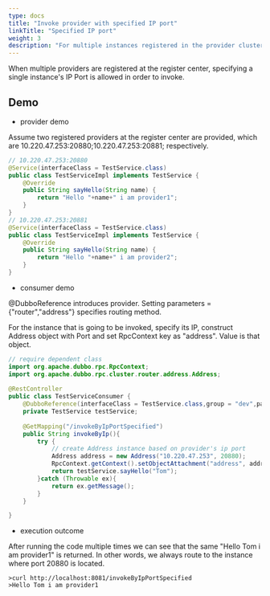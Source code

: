 ```yaml
---
type: docs
title: "Invoke provider with specified IP port"
linkTitle: "Specified IP port"
weight: 3
description: "For multiple instances registered in the provider cluster, specify Ip:Port to invoke."
---
```


When multiple providers are registered at the register center, specifying a single instance's IP Port is allowed in order to invoke.

## Demo

- provider demo

Assume two registered providers at the register center are provided, which are 10.220.47.253:20880;10.220.47.253:20881; respectively.  

```java
// 10.220.47.253:20880
@Service(interfaceClass = TestService.class)
public class TestServiceImpl implements TestService {
    @Override
    public String sayHello(String name) {
        return "Hello "+name+" i am provider1";
    }
}
// 10.220.47.253:20881
@Service(interfaceClass = TestService.class)
public class TestServiceImpl implements TestService {
    @Override
    public String sayHello(String name) {
        return "Hello "+name+" i am provider2";
    }
}
```

- consumer demo

@DubboReference introduces provider. Setting parameters = {"router","address"} specifies routing method.

For the instance that is going to be invoked, specify its IP, construct Address object with Port and set RpcContext key as "address". Value is that object.

```java
// require dependent class
import org.apache.dubbo.rpc.RpcContext;
import org.apache.dubbo.rpc.cluster.router.address.Address;
    
@RestController
public class TestServiceConsumer {
    @DubboReference(interfaceClass = TestService.class,group = "dev",parameters = {"router","address"})
    private TestService testService;
   
    @GetMapping("/invokeByIpPortSpecified")
    public String invokeByIp(){
        try {
            // create Address instance based on provider's ip port
            Address address = new Address("10.220.47.253", 20880);
            RpcContext.getContext().setObjectAttachment("address", address);
            return testService.sayHello("Tom");
        }catch (Throwable ex){
            return ex.getMessage();
        }
    }

}
```

- execution outcome

After running the code multiple times we can see that the same "Hello Tom i am provider1" is returned. In other words, we always route to the instance where port 20880 is located. 

```
>curl http://localhost:8081/invokeByIpPortSpecified
>Hello Tom i am provider1             
```
